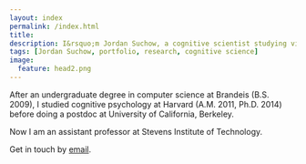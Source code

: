 ```yaml
---
layout: index
permalink: /index.html
title:
description: I&rsquo;m Jordan Suchow, a cognitive scientist studying vision, learning, memory, and technology.
tags: [Jordan Suchow, portfolio, research, cognitive science]
image:
  feature: head2.png
---
```


After an undergraduate degree in computer science at Brandeis (B.S. 2009), I studied cognitive psychology at Harvard (A.M. 2011, Ph.D. 2014) before doing a postdoc at University of California, Berkeley.

Now I am an assistant professor at Stevens Institute of Technology.

Get in touch by [email](mailto:jwsuchow@gmail.com).
